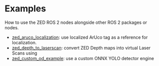 # Examples

How to use the ZED ROS 2 nodes alongside other ROS 2 packages or nodes.

- [zed_aruco_localization](./zed_aruco_localization): use localized ArUco tag as a reference for localization.
- [zed_depth_to_laserscan](./zed_depth_to_laserscan): convert ZED Depth maps into virtual Laser Scans using
- [zed_custom_od_example](./zed_custom_od_example): use a custom ONNX YOLO detector engine





